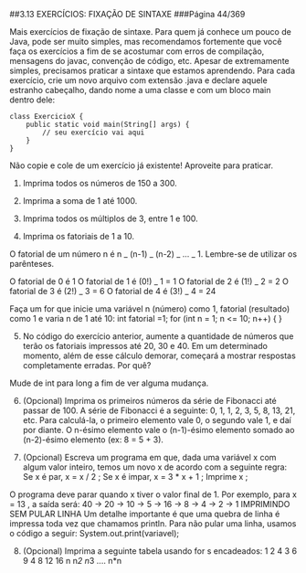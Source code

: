 ##3.13 EXERCÍCIOS: FIXAÇÃO DE SINTAXE
###Página 44/369

Mais exercícios de fixação de sintaxe. Para quem já conhece um pouco de Java, pode ser muito simples, mas recomendamos fortemente que você faça os exercícios a fim de se acostumar com erros de compilação, mensagens do javac, convenção de código, etc.
Apesar de extremamente simples, precisamos praticar a sintaxe que estamos aprendendo. Para cada exercício, crie um novo arquivo com extensão .java e declare aquele estranho cabeçalho, dando nome a uma classe e com um bloco main dentro dele:

```
class ExercicioX {
    public static void main(String[] args) {
		// seu exercício vai aqui
	}
}

```

Não copie e cole de um exercício já existente! Aproveite para praticar.

1.  Imprima todos os números de 150 a 300.

2.  Imprima a soma de 1 até 1000.

3.  Imprima todos os múltiplos de 3, entre 1 e 100.

4.  Imprima os fatoriais de 1 a 10.

O fatorial de um número n é n _ (n-1) _ (n-2) _ ... _ 1. Lembre-se de utilizar os parênteses.

O fatorial de 0 é 1
O fatorial de 1 é (0!) _ 1 = 1
O fatorial de 2 é (1!) _ 2 = 2
O fatorial de 3 é (2!) _ 3 = 6
O fatorial de 4 é (3!) _ 4 = 24

Faça um for que inicie uma variável n (número) como 1, fatorial (resultado) como 1 e varia n de 1
até 10:
int fatorial =1;
for (int n = 1; n <= 10; n++) {
}


5. No código do exercício anterior, aumente a quantidade de números que terão os fatoriais impressos até 20, 30 e 40. Em um determinado momento, além de esse cálculo demorar, começará a mostrar respostas completamente erradas. Por quê?

Mude de int para long a fim de ver alguma mudança.


6. (Opcional) Imprima os primeiros números da série de Fibonacci até passar de 100. A série de Fibonacci é a seguinte: 0, 1, 1, 2, 3, 5, 8, 13, 21, etc. Para calculá-la, o primeiro elemento vale 0, o segundo vale 1, e daí por diante. O n-ésimo elemento vale o (n-1)-ésimo elemento somado ao (n-2)-ésimo elemento (ex: 8 = 5 + 3).


7. (Opcional) Escreva um programa em que, dada uma variável x com algum valor inteiro, temos um
   novo x de acordo com a seguinte regra:
   Se x é par, x = x / 2 ;
   Se x é impar, x = 3 \* x + 1 ;
   Imprime x ;



O programa deve parar quando x tiver o valor final de 1. Por exemplo, para  x = 13 , a saída será:
40 -> 20 -> 10 -> 5 -> 16 -> 8 -> 4 -> 2 -> 1
IMPRIMINDO SEM PULAR LINHA
Um  detalhe  importante  é  que  uma  quebra  de linha  é impressa toda  vez  que  chamamos println.  Para não pular uma  linha, usamos o  código a seguir:
	System.out.print(variavel);


8. (Opcional) Imprima a seguinte tabela usando for s encadeados:
 1
 2 4
 3 6 9
 4  8 12 16
  n n*2 n*3 .... n*n
